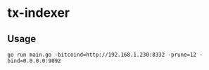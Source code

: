 # tx-indexer

## Usage
```
go run main.go -bitcoind=http://192.168.1.230:8332 -prune=12 -bind=0.0.0.0:9092
```